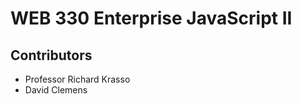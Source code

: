 <h1>WEB 330 Enterprise JavaScript II</h1>
<h2>Contributors</h2>
<ul>
  <li>Professor Richard Krasso</li>
  <li>David Clemens</li>
</ul>
